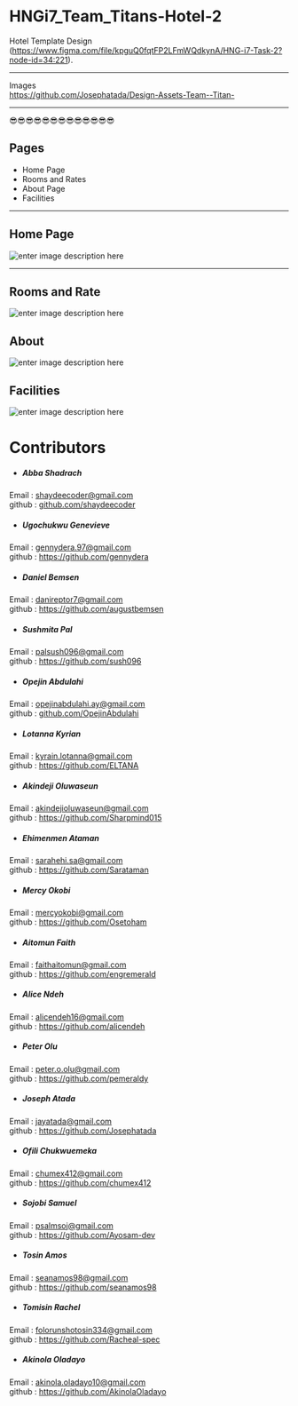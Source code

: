 <!DOCTYPE html>
<html>

<head>
  <meta charset="utf-8">
  <meta name="viewport" content="width=device-width, initial-scale=1.0">
  <link rel="stylesheet" href="https://stackedit.io/style.css" />
</head>

<body class="stackedit">
  <div class="stackedit__html"><h1 id="hngi7_team_titans-hotel-2">HNGi7_Team_Titans-Hotel-2</h1>
<p>Hotel Template Design<br>
(<a href="https://www.figma.com/file/kpguQ0fqtFP2LFmWQdkynA/HNG-i7-Task-2?node-id=34:221">https://www.figma.com/file/kpguQ0fqtFP2LFmWQdkynA/HNG-i7-Task-2?node-id=34:221</a>).</p>
<hr>
<p>Images<br>
<a href="https://github.com/Josephatada/Design-Assets-Team--Titan-">https://github.com/Josephatada/Design-Assets-Team--Titan-</a></p>
<hr>
<p>😎😎😎😎😎😎😎😎😎😎😎😎😎</p>
<h2 id="i-classicon-booki-pages"><i class="icon-book"></i> Pages</h2>
<ul>
<li>Home Page</li>
<li>Rooms and Rates</li>
<li>About Page</li>
<li>Facilities</li>
</ul>
<hr>
<h2 id="i-classicon-homeihome-page"><i class="icon-home"></i>Home Page</h2>
<p><img src="https://res.cloudinary.com/dgr4dbtyc/image/upload/q_auto:best/v1591634596/Home_page_i29ol3.png" alt="enter image description here"></p>
<hr>
<h2 id="i-classicon-dollarirooms-and-rate"><i class="icon-dollar"></i>Rooms and Rate</h2>
<p><img src="https://res.cloudinary.com/dgr4dbtyc/image/upload/q_auto:best/v1591636003/rooms_and_rates_bxyuc2.png" alt="enter image description here"></p>
<h2 id="i-classicon-usersiabout"><i class="icon-users"></i>About</h2>
<p><img src="https://res.cloudinary.com/dgr4dbtyc/image/upload/q_auto:best/v1591635703/about_us_oue6m8.png" alt="enter image description here"></p>
<h2 id="i-classicon-menuifacilities"><i class="icon-menu"></i>Facilities</h2>
<p><img src="https://res.cloudinary.com/dgr4dbtyc/image/upload/q_auto:best/v1591636008/facilities_xbukfi.png" alt="enter image description here"></p>
<h1 id="contributors">Contributors</h1>
<ul>
<li>
<h5 id="abba-shadrach">Abba Shadrach</h5>
</li>
</ul>
<p>Email : <a href="mailto:shaydeecoder@gmail.com">shaydeecoder@gmail.com</a><br>
github : <a href="http://github.com/shaydeecoder">github.com/shaydeecoder</a></p>
<ul>
<li>
<h5 id="ugochukwu--genevieve">Ugochukwu  Genevieve</h5>
</li>
</ul>
<p>Email : <a href="mailto:gennydera.97@gmail.com">gennydera.97@gmail.com</a><br>
github : <a href="https://github.com/gennydera">https://github.com/gennydera</a></p>
<ul>
<li>
<h5 id="daniel-bemsen">Daniel Bemsen</h5>
</li>
</ul>
<p>Email : <a href="mailto:danireptor7@gmail.com">danireptor7@gmail.com</a><br>
github : <a href="https://github.com/augustbemsen">https://github.com/augustbemsen</a></p>
<ul>
<li>
<h5 id="sushmita-pal">Sushmita Pal</h5>
</li>
</ul>
<p>Email : <a href="mailto:palsush096@gmail.com">palsush096@gmail.com</a><br>
github : <a href="https://github.com/sush096">https://github.com/sush096</a></p>
<ul>
<li>
<h5 id="opejin-abdulahi">Opejin Abdulahi</h5>
</li>
</ul>
<p>Email : <a href="mailto:opejinabdulahi.ay@gmail.com">opejinabdulahi.ay@gmail.com</a><br>
github : <a href="http://github.com/OpejinAbdulahi">github.com/OpejinAbdulahi</a></p>
<ul>
<li>
<h5 id="lotanna-kyrian">Lotanna Kyrian</h5>
</li>
</ul>
<p>Email : <a href="mailto:kyrain.lotanna@gmail.com">kyrain.lotanna@gmail.com</a><br>
github : <a href="https://github.com/ELTANA">https://github.com/ELTANA</a></p>
<ul>
<li>
<h5 id="akindeji-oluwaseun">Akindeji Oluwaseun</h5>
</li>
</ul>
<p>Email : <a href="mailto:akindejioluwaseun@gmail.com">akindejioluwaseun@gmail.com</a><br>
github : <a href="https://github.com/Sharpmind015">https://github.com/Sharpmind015</a></p>
<ul>
<li>
<h5 id="ehimenmen-ataman">Ehimenmen Ataman</h5>
</li>
</ul>
<p>Email : <a href="mailto:sarahehi.sa@gmail.com">sarahehi.sa@gmail.com</a><br>
github : <a href="https://github.com/Sarataman">https://github.com/Sarataman</a></p>
<ul>
<li>
<h5 id="mercy-okobi">Mercy Okobi</h5>
</li>
</ul>
<p>Email : <a href="mailto:mercyokobi@gmail.com">mercyokobi@gmail.com</a><br>
github : <a href="https://github.com/Osetoham">https://github.com/Osetoham</a></p>
<ul>
<li>
<h5 id="aitomun-faith">Aitomun Faith</h5>
</li>
</ul>
<p>Email : <a href="mailto:faithaitomun@gmail.com">faithaitomun@gmail.com</a><br>
github : <a href="https://github.com/engremerald">https://github.com/engremerald</a></p>
<ul>
<li>
<h5 id="alice-ndeh">Alice Ndeh</h5>
</li>
</ul>
<p>Email : <a href="mailto:alicendeh16@gmail.com">alicendeh16@gmail.com</a><br>
github : <a href="https://github.com/alicendeh">https://github.com/alicendeh</a></p>
<ul>
<li>
<h5 id="peter-olu">Peter Olu</h5>
</li>
</ul>
<p>Email : <a href="mailto:peter.o.olu@gmail.com">peter.o.olu@gmail.com</a><br>
github : <a href="https://github.com/pemeraldy">https://github.com/pemeraldy</a></p>
<ul>
<li>
<h5 id="joseph-atada">Joseph Atada</h5>
</li>
</ul>
<p>Email : <a href="mailto:jayatada@gmail.com">jayatada@gmail.com</a><br>
github : <a href="https://github.com/Josephatada">https://github.com/Josephatada</a></p>
<ul>
<li>
<h5 id="ofili-chukwuemeka">Ofili Chukwuemeka</h5>
</li>
</ul>
<p>Email : <a href="mailto:chumex412@gmail.com">chumex412@gmail.com</a><br>
github : <a href="https://github.com/chumex412">https://github.com/chumex412</a></p>
<ul>
<li>
<h5 id="sojobi-samuel">Sojobi Samuel</h5>
</li>
</ul>
<p>Email : <a href="mailto:psalmsoj@gmail.com">psalmsoj@gmail.com</a><br>
github : <a href="https://github.com/Ayosam-dev">https://github.com/Ayosam-dev</a></p>
<ul>
<li>
<h5 id="tosin-amos">Tosin Amos</h5>
</li>
</ul>
<p>Email : <a href="mailto:seanamos98@gmail.com">seanamos98@gmail.com</a><br>
github : <a href="https://github.com/seanamos98">https://github.com/seanamos98</a></p>
<ul>
<li>
<h5 id="tomisin-rachel">Tomisin Rachel</h5>
</li>
</ul>
<p>Email : <a href="mailto:folorunshotosin334@gmail.com">folorunshotosin334@gmail.com</a><br>
github : <a href="https://github.com/Racheal-spec">https://github.com/Racheal-spec</a></p>
<ul>
<li>
<h5 id="akinola-oladayo">Akinola Oladayo</h5>
</li>
</ul>
<p>Email : <a href="mailto:akinola.oladayo10@gmail.com">akinola.oladayo10@gmail.com</a><br>
github : <a href="https://github.com/AkinolaOladayo">https://github.com/AkinolaOladayo</a></p>
</div>
</body>

</html>
